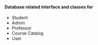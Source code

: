 #### Database related interface and classes for
* Student
* Admin
* Professor
* Course Catalog
* User